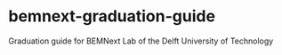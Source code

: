 bemnext-graduation-guide
========================

Graduation guide for BEMNext Lab of the Delft University of Technology